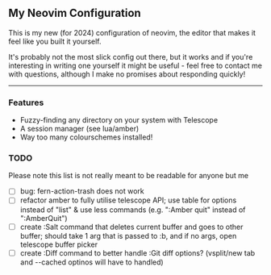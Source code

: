 ## My Neovim Configuration

This is my new (for 2024) configuration of neovim, the editor that makes it 
feel like you built it yourself.

It's probably not the most slick config out there, but it works and if you're
interesting in writing one yourself it might be useful - feel free to contact
me with questions, although I make no promises about responding quickly!

---

### Features
- Fuzzy-finding any directory on your system with Telescope
- A session manager (see lua/amber)
- Way too many colourschemes installed!

### TODO
Please note this list is not really meant to be readable for anyone but me
- [ ] bug: fern-action-trash does not work
- [ ] refactor amber to fully utilise telescope API; use table for options 
  instead of "list" & use less commands (e.g. ":Amber quit" instead of 
  ":AmberQuit")
- [ ] create :Salt command that deletes current buffer and goes to other  
  buffer; should take 1 arg that is passed to :b, and if no args, open 
  telescope buffer picker
- [ ] create :Diff command to better handle :Git diff options?
    (vsplit/new tab and --cached optinos will have to handled)
<!-- [ ]  -->
